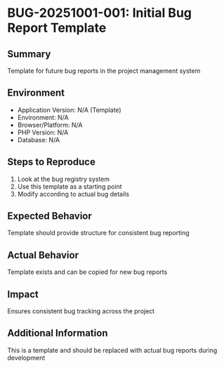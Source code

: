 # BUG-20251001-001: Initial Bug Report Template

## Summary
Template for future bug reports in the project management system

## Environment
- Application Version: N/A (Template)
- Environment: N/A
- Browser/Platform: N/A
- PHP Version: N/A
- Database: N/A

## Steps to Reproduce
1. Look at the bug registry system
2. Use this template as a starting point
3. Modify according to actual bug details

## Expected Behavior
Template should provide structure for consistent bug reporting

## Actual Behavior
Template exists and can be copied for new bug reports

## Impact
Ensures consistent bug tracking across the project

## Additional Information
This is a template and should be replaced with actual bug reports during development
